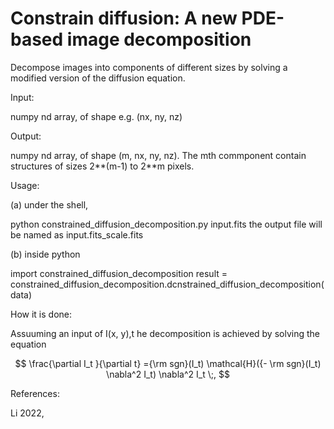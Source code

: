 # Constrain diffusion: A new PDE-based image decomposition
Decompose images into components of different sizes by solving a modified version of the diffusion equation.

Input:

  numpy nd array, of shape e.g. (nx, ny, nz)

Output:
  
  numpy nd array, of shape (m, nx, ny, nz). The mth commponent contain structures of sizes 2**(m-1) to 2**m pixels.
  

Usage:

(a) under the shell,


  python constrained_diffusion_decomposition.py input.fits 
  the output file will be named as input.fits_scale.fits

(b) inside python
  
  import constrained_diffusion_decomposition
  result = constrained_diffusion_decomposition.dcnstrained_diffusion_decomposition(data)
 

  
How it is done:

Assuuming an input of I(x, y),t he decomposition is achieved by solving the equation 

```math
  \frac{\partial I_t }{\partial t} ={\rm sgn}(I_t) \mathcal{H}({- \rm sgn}(I_t)  \nabla^2  I_t)   \nabla^2 I_t \;, 
```
  
  
References: 

Li 2022, 
